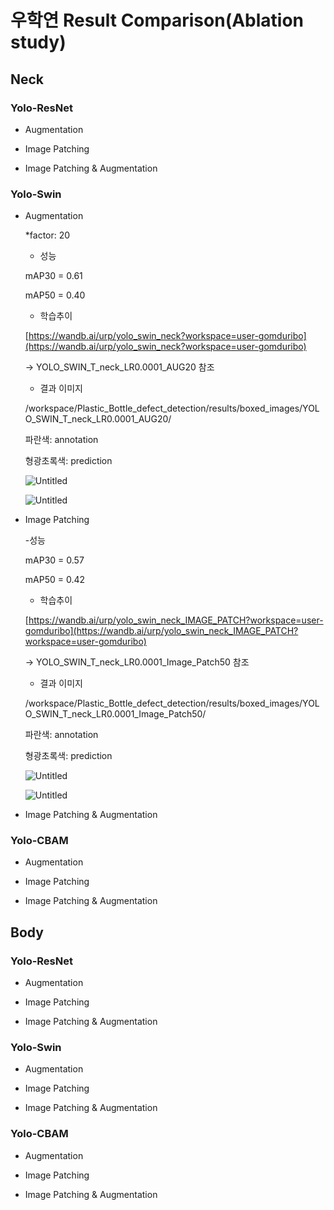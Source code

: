 # 우학연 Result Comparison(Ablation study)

## **Neck**

### **Yolo-ResNet**

- Augmentation

- Image Patching

- Image Patching & Augmentation

### **Yolo-Swin**

- Augmentation
    
    *factor: 20
    
    - 성능
    
    mAP30 = 0.61
    
    mAP50 = 0.40
    
    - 학습추이
    
    [https://wandb.ai/urp/yolo_swin_neck?workspace=user-gomduribo](https://wandb.ai/urp/yolo_swin_neck?workspace=user-gomduribo)
    
    → YOLO_SWIN_T_neck_LR0.0001_AUG20 참조
    
    - 결과 이미지
    
    /workspace/Plastic_Bottle_defect_detection/results/boxed_images/YOLO_SWIN_T_neck_LR0.0001_AUG20/
    
    파란색: annotation
    
    형광초록색: prediction
    
    ![Untitled](/workspace/Plastic_Bottle_defect_detection/results/boxed_images/YOLO_SWIN_T_neck_LR0.0001_AUG20/shape1_148.jpg)
    
    ![Untitled](/workspace/Plastic_Bottle_defect_detection/results/boxed_images/YOLO_SWIN_T_neck_LR0.0001_AUG20/shape2_14.jpg)
    

- Image Patching
    
    -성능
    
    mAP30 = 0.57
    
    mAP50 = 0.42 
    
    - 학습추이
    
    [https://wandb.ai/urp/yolo_swin_neck_IMAGE_PATCH?workspace=user-gomduribo](https://wandb.ai/urp/yolo_swin_neck_IMAGE_PATCH?workspace=user-gomduribo) 
    
    → YOLO_SWIN_T_neck_LR0.0001_Image_Patch50 참조
    
    - 결과 이미지
    
    /workspace/Plastic_Bottle_defect_detection/results/boxed_images/YOLO_SWIN_T_neck_LR0.0001_Image_Patch50/
    
    파란색: annotation
    
    형광초록색: prediction
    
    ![Untitled](%E1%84%8B%E1%85%AE%E1%84%92%E1%85%A1%E1%86%A8%E1%84%8B%E1%85%A7%E1%86%AB%20Result%20Comparison(Ablation%20study)%20d0da20a7b7984179a9e5f028a4bf8e9c/Untitled%202.png)
    
    ![Untitled](%E1%84%8B%E1%85%AE%E1%84%92%E1%85%A1%E1%86%A8%E1%84%8B%E1%85%A7%E1%86%AB%20Result%20Comparison(Ablation%20study)%20d0da20a7b7984179a9e5f028a4bf8e9c/Untitled%203.png)
    

- Image Patching & Augmentation

### Yolo-CBAM

- Augmentation

- Image Patching

- Image Patching & Augmentation

## Body

### Yolo-ResNet

- Augmentation

- Image Patching

- Image Patching & Augmentation

### Yolo-Swin

- Augmentation

- Image Patching

- Image Patching & Augmentation

### Yolo-CBAM

- Augmentation

- Image Patching

- Image Patching & Augmentation
